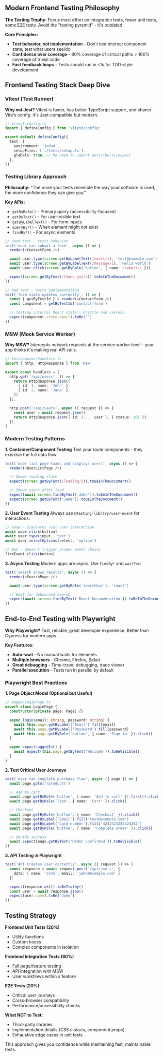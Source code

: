 ## Modern Frontend Testing Philosophy

**The Testing Trophy:** Focus most effort on integration tests, fewer unit tests, some E2E tests. Avoid the "testing pyramid" - it's outdated.

**Core Principles:**
- **Test behavior, not implementation** - Don't test internal component state; test what users see/do
- **Confidence over coverage** - 80% coverage of critical paths > 100% coverage of trivial code
- **Fast feedback loops** - Tests should run in <1s for TDD-style development

## Frontend Testing Stack Deep Dive

### Vitest (Test Runner)
**Why not Jest?** Vitest is faster, has better TypeScript support, and shares Vite's config. It's Jest-compatible but modern.

```typescript
// vitest.config.ts
import { defineConfig } from 'vitest/config'

export default defineConfig({
  test: {
    environment: 'jsdom',
    setupFiles: ['./tests/setup.ts'],
    globals: true, // No need to import describe/it/expect
  },
})
```

### Testing Library Approach
**Philosophy:** "The more your tests resemble the way your software is used, the more confidence they can give you."

**Key APIs:**
- `getByRole()` - Primary query (accessibility-focused)
- `getByText()` - For user-visible text
- `getByLabelText()` - For form inputs
- `queryBy*()` - When element might not exist
- `findBy*()` - For async elements

```typescript
// Good test - tests behavior
test('user can submit a form', async () => {
  render(<ContactForm />)

  await user.type(screen.getByLabelText(/email/i), 'test@example.com')
  await user.type(screen.getByLabelText(/message/i), 'Hello world')
  await user.click(screen.getByRole('button', { name: /submit/i }))

  expect(screen.getByText(/thank you/i)).toBeInTheDocument()
})

// Bad test - tests implementation
test('form state updates correctly', () => {
  const { getByTestId } = render(<ContactForm />)
  const component = getByTestId('contact-form')

  // Testing internal React state - brittle and useless
  expect(component.state.email).toBe('')
})
```

### MSW (Mock Service Worker)
**Why MSW?** Intercepts network requests at the service worker level - your app thinks it's making real API calls.

```typescript
// tests/mocks/handlers.ts
import { http, HttpResponse } from 'msw'

export const handlers = [
  http.get('/api/users', () => {
    return HttpResponse.json([
      { id: 1, name: 'John' },
      { id: 2, name: 'Jane' },
    ])
  }),

  http.post('/api/users', async ({ request }) => {
    const user = await request.json()
    return HttpResponse.json({ id: 3, ...user }, { status: 201 })
  }),
]
```

### Modern Testing Patterns

**1. Container/Component Testing**
Test your route components - they exercise the full data flow:

```typescript
test('user list page loads and displays users', async () => {
  render(<UserListPage />)

  // Shows loading state
  expect(screen.getByText(/loading/i)).toBeInTheDocument()

  // Shows users after load
  expect(await screen.findByText('John')).toBeInTheDocument()
  expect(screen.getByText('Jane')).toBeInTheDocument()
})
```

**2. User Event Testing**
Always use `@testing-library/user-event` for interactions:

```typescript
// Good - simulates real user interaction
await user.click(button)
await user.type(input, 'text')
await user.selectOptions(select, 'option')

// Bad - doesn't trigger proper event chains
fireEvent.click(button)
```

**3. Async Testing**
Modern apps are async. Use `findBy*` and `waitFor`:

```typescript
test('search shows results', async () => {
  render(<SearchPage />)

  await user.type(screen.getByRole('searchbox'), 'react')

  // Wait for debounced search
  expect(await screen.findByText('React Documentation')).toBeInTheDocument()
})
```

## End-to-End Testing with Playwright

**Why Playwright?** Fast, reliable, great developer experience. Better than Cypress for modern apps.

**Key Features:**
- **Auto-wait** - No manual waits for elements
- **Multiple browsers** - Chrome, Firefox, Safari
- **Great debugging** - Time-travel debugging, trace viewer
- **Parallel execution** - Tests run in parallel by default

### Playwright Best Practices

**1. Page Object Model (Optional but Useful)**
```typescript
// pages/LoginPage.ts
export class LoginPage {
  constructor(private page: Page) {}

  async login(email: string, password: string) {
    await this.page.getByLabel('Email').fill(email)
    await this.page.getByLabel('Password').fill(password)
    await this.page.getByRole('button', { name: 'Sign in' }).click()
  }

  async expectLoggedIn() {
    await expect(this.page.getByText('Welcome')).toBeVisible()
  }
}
```

**2. Test Critical User Journeys**
```typescript
test('user can complete purchase flow', async ({ page }) => {
  await page.goto('/products')

  // Add to cart
  await page.getByRole('button', { name: 'Add to cart' }).first().click()
  await page.getByRole('link', { name: 'Cart' }).click()

  // Checkout
  await page.getByRole('button', { name: 'Checkout' }).click()
  await page.getByLabel('Email').fill('test@example.com')
  await page.getByLabel('Card number').fill('4242424242424242')
  await page.getByRole('button', { name: 'Complete order' }).click()

  // Verify success
  await expect(page.getByText('Order confirmed')).toBeVisible()
})
```

**3. API Testing in Playwright**
```typescript
test('API creates user correctly', async ({ request }) => {
  const response = await request.post('/api/users', {
    data: { name: 'John', email: 'john@example.com' }
  })

  expect(response.ok()).toBeTruthy()
  const user = await response.json()
  expect(user.name).toBe('John')
})
```

## Testing Strategy

**Frontend Unit Tests (20%)**
- Utility functions
- Custom hooks
- Complex components in isolation

**Frontend Integration Tests (60%)**
- Full page/feature testing
- API integration with MSW
- User workflows within a feature

**E2E Tests (20%)**
- Critical user journeys
- Cross-browser compatibility
- Performance/accessibility checks

**What NOT to Test:**
- Third-party libraries
- Implementation details (CSS classes, component props)
- Exhaustive edge cases in unit tests

This approach gives you confidence while maintaining fast, maintainable tests.
